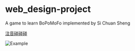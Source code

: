 # web_design-project

A game to learn BoPoMoFo implemented by Si Chuan Sheng

[注音碰碰碰](140.116.82.149/web_design-project)

![Example](https://rawgit.com/riljian/web_design-project/master/img/progress.jpg)
